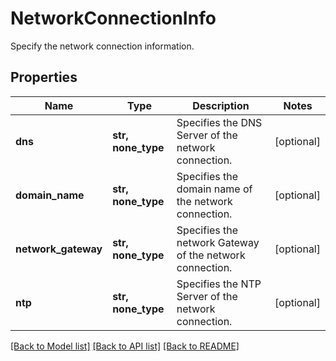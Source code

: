 # NetworkConnectionInfo

Specify the network connection information.

## Properties
Name | Type | Description | Notes
------------ | ------------- | ------------- | -------------
**dns** | **str, none_type** | Specifies the DNS Server of the network connection. | [optional] 
**domain_name** | **str, none_type** | Specifies the domain name of the network connection. | [optional] 
**network_gateway** | **str, none_type** | Specifies the network Gateway of the network connection. | [optional] 
**ntp** | **str, none_type** | Specifies the NTP Server of the network connection. | [optional] 

[[Back to Model list]](../README.md#documentation-for-models) [[Back to API list]](../README.md#documentation-for-api-endpoints) [[Back to README]](../README.md)


